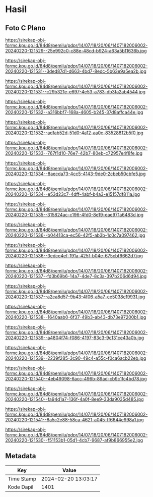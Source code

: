 # Hasil

## Foto C Plano

https://sirekap-obj-formc.kpu.go.id/84d8/pemilu/pdpr/14/07/18/20/06/1407182006002-20240220-121529--25e992c0-c88e-48cd-b924-a63a5b11636b.jpg

https://sirekap-obj-formc.kpu.go.id/84d8/pemilu/pdpr/14/07/18/20/06/1407182006002-20240220-121531--3ded87d1-d663-4bd7-8edc-5b63e9a5ea2b.jpg

https://sirekap-obj-formc.kpu.go.id/84d8/pemilu/pdpr/14/07/18/20/06/1407182006002-20240220-121531--c29b321e-e697-4e53-a783-db3fa2ab4544.jpg

https://sirekap-obj-formc.kpu.go.id/84d8/pemilu/pdpr/14/07/18/20/06/1407182006002-20240220-121532--a316bbf7-168a-4605-b245-37d8affca44e.jpg

https://sirekap-obj-formc.kpu.go.id/84d8/pemilu/pdpr/14/07/18/20/06/1407182006002-20240220-121532--adfab52d-51d0-4a12-aa0c-83528812b5f0.jpg

https://sirekap-obj-formc.kpu.go.id/84d8/pemilu/pdpr/14/07/18/20/06/1407182006002-20240220-121533--767f1d10-76e7-42b7-80eb-c72957e4f8fe.jpg

https://sirekap-obj-formc.kpu.go.id/84d8/pemilu/pdpr/14/07/18/20/06/1407182006002-20240220-121534--8aecda73-4cc5-4143-9de0-2cbeb50cbfe5.jpg

https://sirekap-obj-formc.kpu.go.id/84d8/pemilu/pdpr/14/07/18/20/06/1407182006002-20240220-121534--e53d23c7-4dff-4abf-b4a3-e15157df811a.jpg

https://sirekap-obj-formc.kpu.go.id/84d8/pemilu/pdpr/14/07/18/20/06/1407182006002-20240220-121535--315824ac-c196-4fd0-8e19-eae971a6483d.jpg

https://sirekap-obj-formc.kpu.go.id/84d8/pemilu/pdpr/14/07/18/20/06/1407182006002-20240220-121536--b04413ca-ec56-42f5-ab3b-1c0c7a097462.jpg

https://sirekap-obj-formc.kpu.go.id/84d8/pemilu/pdpr/14/07/18/20/06/1407182006002-20240220-121536--3edce4ef-191a-425f-b04e-675cbf6662d7.jpg

https://sirekap-obj-formc.kpu.go.id/84d8/pemilu/pdpr/14/07/18/20/06/1407182006002-20240220-121537--fd3b69b6-14a7-4de7-8c3a-397b206d6d94.jpg

https://sirekap-obj-formc.kpu.go.id/84d8/pemilu/pdpr/14/07/18/20/06/1407182006002-20240220-121537--a2ca8d57-9b43-4f06-a5a7-ce5038e19931.jpg

https://sirekap-obj-formc.kpu.go.id/84d8/pemilu/pdpr/14/07/18/20/06/1407182006002-20240220-121538--1640aab0-6f37-49b3-ab43-db73e97200b1.jpg

https://sirekap-obj-formc.kpu.go.id/84d8/pemilu/pdpr/14/07/18/20/06/1407182006002-20240220-121539--a4804f74-f086-4197-83c3-9c131ce43a0b.jpg

https://sirekap-obj-formc.kpu.go.id/84d8/pemilu/pdpr/14/07/18/20/06/1407182006002-20240220-121539--2239f285-3c90-49c4-a55c-f0ca6acb22eb.jpg

https://sirekap-obj-formc.kpu.go.id/84d8/pemilu/pdpr/14/07/18/20/06/1407182006002-20240220-121540--4eb49098-6acc-496b-89ad-cb9c1fc4bd78.jpg

https://sirekap-obj-formc.kpu.go.id/84d8/pemilu/pdpr/14/07/18/20/06/1407182006002-20240220-121540--fa94d1a7-136f-4a0f-8ee9-33da9035d485.jpg

https://sirekap-obj-formc.kpu.go.id/84d8/pemilu/pdpr/14/07/18/20/06/1407182006002-20240220-121541--8a5c2e88-58ca-4621-a045-ff6644e998a1.jpg

https://sirekap-obj-formc.kpu.go.id/84d8/pemilu/pdpr/14/07/18/20/06/1407182006002-20240220-121530--f51153b1-05d1-4cb7-9687-af9b866955e2.jpg


## Metadata

| Key        | Value               |
| ---------- | ------------------- |
| Time Stamp | 2024-02-20 13:03:17 |
| Kode Dapil | 1401                |




